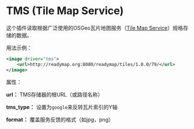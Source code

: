# TMS (Tile Map Service)
这个插件读取根据广泛使用的OSGeo瓦片地图服务（[Tile Map Service](http://wiki.osgeo.org/wiki/Tile_Map_Service_Specification)）规格存储的数据。

用法示例：
```XML
<image driver="tms">
    <url>http://readymap.org:8080/readymap/tiles/1.0.0/79/</url>
</image>
```
属性：

**url：** TMS存储器的根URL（或路径名称）

**tms_type：** 设置为`google`来反转瓦片索引的Y轴

**format：** 覆盖服务反馈的格式（如jpg，png）
